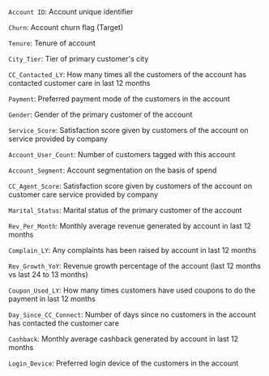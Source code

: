 `Account ID`: Account unique identifier

`Churn`: Account churn flag (Target)

`Tenure`: Tenure of account

`City_Tier`: Tier of primary customer's city

`CC_Contacted_LY`: How many times all the customers of the account has contacted customer care in last 12 months

`Payment`: Preferred payment mode of the customers in the account

`Gender`: Gender of the primary customer of the account

`Service_Score`: Satisfaction score given by customers of the account on service provided by company

`Account_User_Count`: Number of customers tagged with this account

`Account_Segment`: Account segmentation on the basis of spend

`CC_Agent_Score`: Satisfaction score given by customers of the account on customer care service provided by company

`Marital_Status`: Marital status of the primary customer of the account

`Rev_Per_Month`: Monthly average revenue generated by account in last 12 months

`Complain_LY`: Any complaints has been raised by account in last 12 months

`Rev_Growth_YoY`: Revenue growth percentage of the account (last 12 months vs last 24 to 13 months)

`Coupon_Used_LY`: How many times customers have used coupons to do the payment in last 12 months

`Day_Since_CC_Connect`: Number of days since no customers in the account has contacted the customer care

`Cashback`: Monthly average cashback generated by account in last 12 months

`Login_Device`: Preferred login device of the customers in the account
